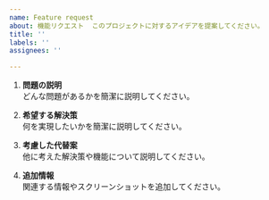 ```yaml
---
name: Feature request
about: 機能リクエスト  このプロジェクトに対するアイデアを提案してください。
title: ''
labels: ''
assignees: ''

---
```


1. **問題の説明**  
   どんな問題があるかを簡潔に説明してください。

2. **希望する解決策**  
   何を実現したいかを簡潔に説明してください。

3. **考慮した代替案**  
   他に考えた解決策や機能について説明してください。

4. **追加情報**  
   関連する情報やスクリーンショットを追加してください。
